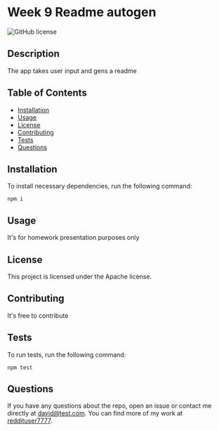 # Week 9 Readme autogen
![GitHub license](https://img.shields.io/badge/license-Apache-blue.svg)
    
## Description
The app takes user input and gens a readme
    
## Table of Contents
* [Installation](#installation)
* [Usage](#usage)
* [License](#license)
* [Contributing](#contributing)
* [Tests](#tests)
* [Questions](#questions)

## Installation
To install necessary dependencies, run the following command:

```
npm i
```

## Usage
It's for homework presentation purposes only

## License
This project is licensed under the Apache license.

## Contributing
It's free to contribute

## Tests
To run tests, run the following command:

```
npm test
```

## Questions
If you have any questions about the repo, open an issue or contact me directly at david@test.com. You can find more of my work at [reddituser7777](https://github.com/reddituser7777).

